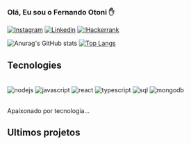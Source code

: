 ### Olá, Eu sou o Fernando Otoni ✋

[![Instagram](https://img.shields.io/badge/Instagram-E4405F?style=for-the-badge&logo=instagram&logoColor=white)](https://www.instagram.com/fernandootoni/) [![Linkedin](https://img.shields.io/badge/LinkedIn-0077B5?style=for-the-badge&logo=linkedin&logoColor=white)](https://www.linkedin.com/in/fernando-otoni-04b252134/) [![!Hackerrank](https://img.shields.io/badge/-Hackerrank-2EC866?style=for-the-badge&logo=HackerRank&logoColor=white)](https://www.hackerrank.com/fernandootoni?hr_r=1)

![Anurag's GitHub stats](https://github-readme-stats.vercel.app/api?username=fernandootoni&show_icons=true&theme=dark)   [![Top Langs](https://github-readme-stats.vercel.app/api/top-langs/?username=fernandootoni&layout=compact)](https://github.com/anuraghazra/github-readme-stats)

## Tecnologies
<div style="display: inline_block"><br/>
  <img align="center" alt="nodejs" src="https://img.shields.io/badge/Node.js-43853D?style=for-the-badge&logo=node.js&logoColor=white" />
  <img align="center" alt="javascript" src="https://img.shields.io/badge/JavaScript-323330?style=for-the-badge&logo=javascript&logoColor=F7DF1E" />
  <img align="center" alt="react" src="https://img.shields.io/badge/React-20232A?style=for-the-badge&logo=react&logoColor=61DAFB" />
  <img align="center" alt="typescript" src="https://img.shields.io/badge/TypeScript-007ACC?style=for-the-badge&logo=typescript&logoColor=white" />
  <img align="center" alt="sql" src="https://img.shields.io/badge/MySQL-00000F?style=for-the-badge&logo=mysql&logoColor=white" />
  <img align="center" alt="mongodb" src="https://img.shields.io/badge/MongoDB-4EA94B?style=for-the-badge&logo=mongodb&logoColor=white" />
</div><br/>

Apaixonado por tecnologia...

## Ultimos projetos

